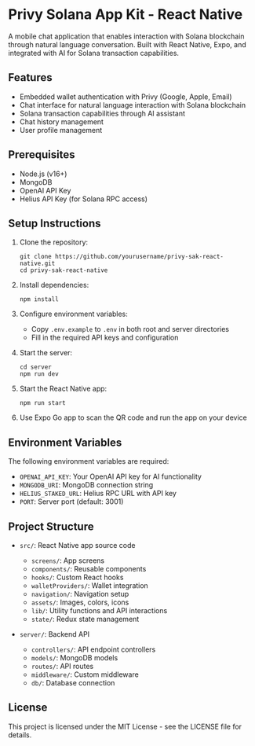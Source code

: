 # Privy Solana App Kit - React Native

A mobile chat application that enables interaction with Solana blockchain through natural language conversation. Built with React Native, Expo, and integrated with AI for Solana transaction capabilities.

## Features

- Embedded wallet authentication with Privy (Google, Apple, Email)
- Chat interface for natural language interaction with Solana blockchain
- Solana transaction capabilities through AI assistant
- Chat history management
- User profile management

## Prerequisites

- Node.js (v16+)
- MongoDB
- OpenAI API Key
- Helius API Key (for Solana RPC access)

## Setup Instructions

1. Clone the repository:
   ```
   git clone https://github.com/yourusername/privy-sak-react-native.git
   cd privy-sak-react-native
   ```

2. Install dependencies:
   ```
   npm install
   ```

3. Configure environment variables:
   - Copy `.env.example` to `.env` in both root and server directories
   - Fill in the required API keys and configuration

4. Start the server:
   ```
   cd server
   npm run dev
   ```

5. Start the React Native app:
   ```
   npm run start
   ```

6. Use Expo Go app to scan the QR code and run the app on your device

## Environment Variables

The following environment variables are required:

- `OPENAI_API_KEY`: Your OpenAI API key for AI functionality
- `MONGODB_URI`: MongoDB connection string
- `HELIUS_STAKED_URL`: Helius RPC URL with API key
- `PORT`: Server port (default: 3001)

## Project Structure

- `src/`: React Native app source code
  - `screens/`: App screens
  - `components/`: Reusable components
  - `hooks/`: Custom React hooks
  - `walletProviders/`: Wallet integration
  - `navigation/`: Navigation setup
  - `assets/`: Images, colors, icons
  - `lib/`: Utility functions and API interactions
  - `state/`: Redux state management

- `server/`: Backend API
  - `controllers/`: API endpoint controllers
  - `models/`: MongoDB models
  - `routes/`: API routes
  - `middleware/`: Custom middleware
  - `db/`: Database connection

## License

This project is licensed under the MIT License - see the LICENSE file for details.
